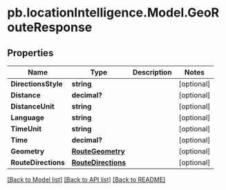 # pb.locationIntelligence.Model.GeoRouteResponse
## Properties

Name | Type | Description | Notes
------------ | ------------- | ------------- | -------------
**DirectionsStyle** | **string** |  | [optional] 
**Distance** | **decimal?** |  | [optional] 
**DistanceUnit** | **string** |  | [optional] 
**Language** | **string** |  | [optional] 
**TimeUnit** | **string** |  | [optional] 
**Time** | **decimal?** |  | [optional] 
**Geometry** | [**RouteGeometry**](RouteGeometry.md) |  | [optional] 
**RouteDirections** | [**RouteDirections**](RouteDirections.md) |  | [optional] 

[[Back to Model list]](../README.md#documentation-for-models) [[Back to API list]](../README.md#documentation-for-api-endpoints) [[Back to README]](../README.md)

